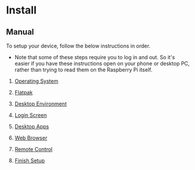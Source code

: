 # Install

## Manual

To setup your device, follow the below instructions in order.

* Note that some of these steps require you to log in and out. So it's easier if you have these instructions open on your phone or desktop PC, rather than trying to read them on the Raspberry Pi itself.

1. [Operating System](OS.md)

2. [Flatpak](Flatpak.md)

3. [Desktop Environment](DE.md)

4. [Login Screen](Greeter.md)

5. [Desktop Apps](Desktop.md)

6. [Web Browser](browsers/README.md)

7. [Remote Control](remotes/README.md)

8. [Finish Setup](Restart.md)

